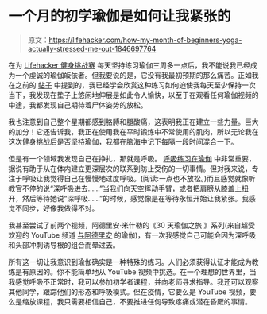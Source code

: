 # 一个月的初学瑜伽是如何让我紧张的

> 原文：<https://lifehacker.com/how-my-month-of-beginners-yoga-actually-stressed-me-out-1846697764>

在为 [Lifehacker 健身挑战赛](https://lifehacker.com/c/lifehacker-fitness-challenge) 每天坚持练习瑜伽三周多一点后，我不能说我已经成为一个虔诚的瑜伽皈依者。但我要说的是，它没有我最初预期的那么痛苦。正如我在之前的 [帖子](https://vitals.lifehacker.com/how-i-finally-settled-into-my-new-yoga-routine-1846652759) 中提到的，我已经学会欣赏这种练习如何迫使我每天至少保持一次当下，我发现在垫子上悠闲地伸展是如此令人愉快，以至于在观看任何瑜伽视频的中途，我都发现自己期待着尸体姿势的放松。



我也注意到自己整个星期都感到胳膊和腿酸痛，这表明我正在建立一些力量。巨大的加分！它还告诉我，我正在使用我在平时锻炼中不常使用的肌肉，所以无论我在这次健身挑战后是否坚持瑜伽，我都在脑海中记下每隔一段时间混合一下。

但是有一个领域我发现自己在挣扎，那就是呼吸。 [呼吸练习在瑜伽](https://www.mindbodygreen.com/0-6751/Mastering-the-Full-Yogic-Breath.html) 中非常重要，据说有助于从在体内建立更深层次的联系到防止受伤的一切事情。但对我来说，专注于呼吸让我觉得自己在慢慢地过度呼吸。(阅读:一点也不放松。)而且感觉就像听教官不停的说“深呼吸进去……”当我们向天空挥动手臂，或者把肩膀从膝盖上扭开，然后等待她说“深呼吸……”的时候，感觉像是在等待永恒开始让我紧张。我感觉不同步，好像我做得不对。

我甚至尝试了前两个视频，阿德里安·米什勒的《30 天瑜伽之旅 》系列(来自超受欢迎的 YouTube 频道 [与阿德里安](https://www.youtube.com/channel/UCFKE7WVJfvaHW5q283SxchA) 的瑜伽)，有一次我感觉自己可能会因为深呼吸和头部冲刺诱导根的组合而晕过去。

所有这一切让我意识到瑜伽确实是一种特殊的练习。人们必须获得认证才能成为教练是有原因的。你不能简单地从 YouTube 视频中挑选。在一个理想的世界里，当我感觉呼吸不正常时，我可以参加初学者课程，并向老师寻求指导。我还可以观察其他同学，跟踪他们的形态和呼吸模式。但在疫情，它要么是 YouTube 视频，要么是缩放课程，我只需要相信自己，不要推进任何导致疼痛或潜在昏厥的事情。